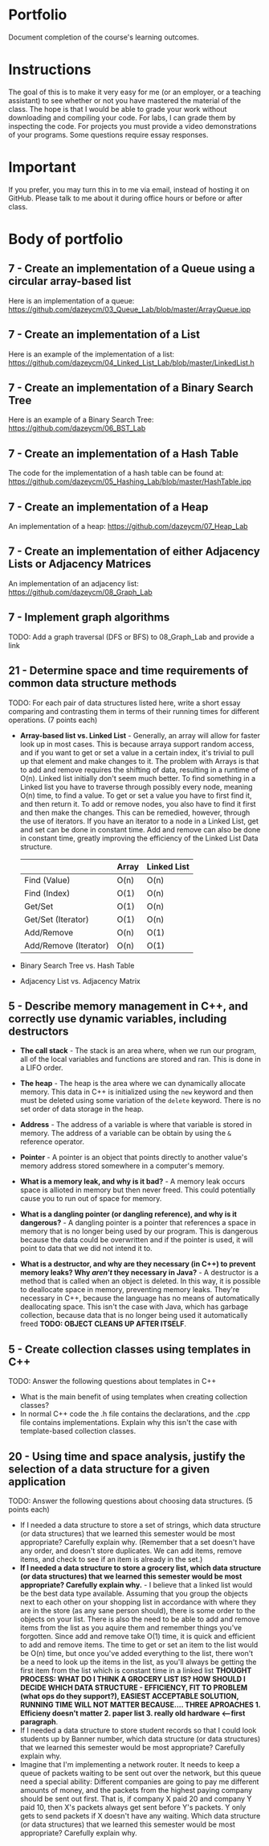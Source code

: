 Portfolio
=========
Document completion of the course's learning outcomes.

Instructions
====
The goal of this is to make it very easy for me (or an employer, or a teaching assistant) to see whether or not you have mastered the material of the class. The hope is that I would be able to grade your work without downloading and compiling your code. For labs, I can grade them by inspecting the code. For projects you must provide a video demonstrations of your programs. Some questions require essay responses.

Important
=========
If you prefer, you may turn this in to me via email, instead of hosting it on GitHub. Please talk to me about it during office hours or before or after class.

Body of portfolio
====

7 - Create an implementation of a Queue using a circular array-based list
----
Here is an implementation of a queue: 
https://github.com/dazeycm/03_Queue_Lab/blob/master/ArrayQueue.ipp

7 - Create an implementation of a List
----
Here is an example of the implementation of a list:
https://github.com/dazeycm/04_Linked_List_Lab/blob/master/LinkedList.h

7 - Create an implementation of a Binary Search Tree
----
Here is an example of a Binary Search Tree:
https://github.com/dazeycm/06_BST_Lab

7 - Create an implementation of a Hash Table
----
The code for the implementation of a hash table can be found at:
https://github.com/dazeycm/05_Hashing_Lab/blob/master/HashTable.ipp

7 - Create an implementation of a Heap
----
An implementation of a heap:
https://github.com/dazeycm/07_Heap_Lab

7 - Create an implementation of either Adjacency Lists or Adjacency Matrices
----
An implementation of an adjacency list:
https://github.com/dazeycm/08_Graph_Lab

7 - Implement graph algorithms
----
TODO: Add a graph traversal (DFS or BFS) to 08_Graph_Lab and provide a link

21 - Determine space and time requirements of common data structure methods
-----
TODO: For each pair of data structures listed here, write a short essay comparing and contrasting them in terms of their running times for different operations. (7 points each)

* **Array-based list vs. Linked List** - Generally, an array will allow for faster look up in most cases. This is because arraya support random access, and if you want to get or set a value in a certain index, it's trivial to pull up that element and make changes to it. The problem with Arrays is that to add and remove requires the shifting of data, resulting in a runtime of O(n). Linked list initially don't seem much better. To find something in a Linked list you have to traverse through possibly every node, meaning O(n) time, to find a value. To get or set a value you have to first find it, and then return it. To add or remove nodes, you also have to find it first and then make the changes. This can be remedied, however, through the use of iterators. If you have an iterator to a node in a Linked List, get and set can be done in constant time. Add and remove can also be done in constant time, greatly improving the efficiency of the Linked List Data structure.   

  |              | Array | Linked List |
  |--------------|-------|-------------|
  | Find (Value) | O(n)  | O(n)        | 
  | Find (Index) | O(1)  | O(n)        |
  | Get/Set      | O(1)  | O(n)        |
  | Get/Set (Iterator) | O(1) | O(n)   |
  | Add/Remove   | O(n)  | O(1)        |
  | Add/Remove (Iterator) | O(n) | O(1)|
  
* Binary Search Tree vs. Hash Table
* Adjacency List vs. Adjacency Matrix

5 - Describe memory management in C++, and correctly use dynamic variables, including destructors
----


* **The call stack** - The stack is an area where, when we run our program, all of the local variables and functions are stored and ran. This is done in a LIFO order.
* **The heap** - The heap is the area where we can dynamically allocate memory. This data in C++ is initialized using the `new` keyword and then must be deleted using some variation of the `delete` keyword. There is no set order of data storage in the heap.
* **Address** - The address of a variable is where that variable is stored in memory. The address of a variable can be obtain by using the `&` reference operator. 
* **Pointer** - A pointer is an object that points directly to another value's memory address stored somewhere in a computer's memory.



* **What is a memory leak, and why is it bad?** - A memory leak occurs space is allioted in memory but then never freed. This could potentially cause you to run out of space for memory.
* **What is a dangling pointer (or dangling reference), and why is it dangerous?** - A dangling pointer is a pointer that references  a space in memory that is no longer being used by our program. This is dangerous because the data could be overwritten and if the pointer is used, it will point to data that we did not intend it to.
* **What is a destructor, and why are they necessary (in C++) to prevent memory leaks? Why *aren't* they necessary in Java?** - A destructor is a method that is called when an object is deleted. In this way, it is possible to deallocate space in memory, preventing memory leaks. They're necessary in C++, because the language has no means of automatically deallocating space. This isn't the case with Java, which has garbage collection, because data that is no longer being used it automatically freed **TODO: OBJECT CLEANS UP AFTER ITSELF**. 

5 - Create collection classes using templates in C++
----
TODO: Answer the following questions about templates in C++

* What is the main benefit of using templates when creating collection classes?
* In normal C++ code the .h file contains the declarations, and the .cpp file contains implementations. Explain why this isn't the case with template-based collection classes.

20 - Using time and space analysis, justify the selection of a data structure for a given application
----
TODO: Answer the following questions about choosing data structures. (5 points each)

* If I needed a data structure to store a set of strings, which data structure (or data structures) that we learned this semester would be most appropriate? Carefully explain why. (Remember that a set doesn't have any order, and doesn't store duplicates. We can add items, remove items, and check to see if an item is already in the set.)
* **If I needed a data structure to store a grocery list, which data structure (or data structures) that we learned this semester would be most appropriate? Carefully explain why.** - I believe that a linked list would be the best data type available. Assuming that you group the objects next to each other on your shopping list in accordance with where they are in the store (as any sane person should), there is some order to the objects on your list. There is also the need to be able to add and remove items from the list as you aquire them and remember things you've forgotten. Since add and remove take O(1) time, it is quick and efficient to add and remove items. The time to get or set an item to the list would be O(n) time, but once you've added everything to the list, there won't be a need to look up the items in the list, as you'll always be getting the first item from the list which is constant time in a linked list **THOUGHT PROCESS: WHAT DO I THINK A GROCERY LIST IS? HOW SHOULD I DECIDE WHICH DATA STRUCTURE - EFFICIENCY, FIT TO PROBLEM (what ops do they support?), EASIEST ACCEPTABLE SOLUTION, RUNNING TIME WILL NOT MATTER BECAUSE.... THREE APROACHES 1. Efficieny doesn't matter 2. paper list 3. really old hardware <--first paragraph**. 
* If I needed a data structure to store student records so that I could look students up by Banner number, which data structure (or data structures) that we learned this semester would be most appropriate? Carefully explain why.
* Imagine that I'm implementing a network router. It needs to keep a queue of packets waiting to be sent out over the network, but this queue need a special ability: Different companies are going to pay me different amounts of money, and the packets from the highest paying company should be sent out first. That is, if company X paid 20 and company Y paid 10, then X's packets always get sent before Y's packets. Y only gets to send packets if X doesn't have any waiting. Which data structure (or data structures) that we learned this semester would be most appropriate? Carefully explain why.
